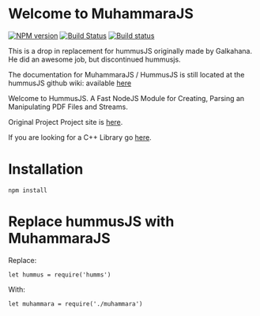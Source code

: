 # Welcome to MuhammaraJS
[![NPM version](http://img.shields.io/npm/v/muhammara.svg?style=flat)](https://www.npmjs.org/package/muhammara)
[![Build Status](https://travis-ci.com/julianhille/MuhammaraJS.svg)](https://travis-ci.com/julianhille/MuhammaraJS)
[![Build status](https://ci.appveyor.com/api/projects/status/3mktbrxyi385827o?svg=true)](https://ci.appveyor.com/project/julianhille82467/muhammarajs)

This is a drop in replacement for hummusJS originally made by Galkahana.
He did an awesome job, but discontinued hummusjs.

The documentation for MuhammaraJS / HummusJS is still located at the
hummusJS github wiki: available [here](https://github.com/galkahana/HummusJS/wiki)

Welcome to HummusJS.
A Fast NodeJS Module for Creating, Parsing an Manipulating PDF Files and Streams.


Original Project
Project site is [here](http://www.pdfhummus.com).

If you are looking for a C++ Library go [here](https://github.com/galkahana/PDF-Writer).

# Installation

```
npm install

```

# Replace hummusJS with MuhammaraJS

Replace:

```
let hummus = require('humms')
```

With:

```
let muhammara = require('./muhammara')
```

